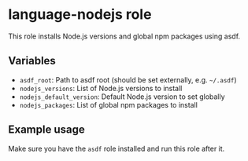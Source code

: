 # language-nodejs role

This role installs Node.js versions and global npm packages using asdf.

## Variables

- `asdf_root`: Path to asdf root (should be set externally, e.g. `~/.asdf`)
- `nodejs_versions`: List of Node.js versions to install
- `nodejs_default_version`: Default Node.js version to set globally
- `nodejs_packages`: List of global npm packages to install

## Example usage

Make sure you have the `asdf` role installed and run this role after it.
